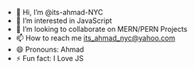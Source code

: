 - 👋 Hi, I’m @its-ahmad-NYC
- 👀 I’m interested in JavaScript
- 💞️ I’m looking to collaborate on MERN/PERN Projects
- 📫 How to reach me its_ahmad_nyc@yahoo.com
- 😄 Pronouns: Ahmad
- ⚡ Fun fact: I Love JS

